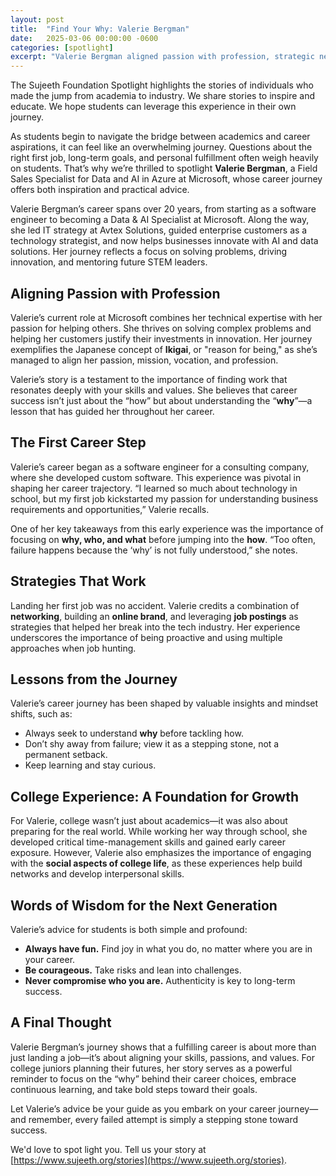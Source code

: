 ```yaml
---
layout: post
title:  "Find Your Why: Valerie Bergman"
date:   2025-03-06 00:00:00 -0600
categories: [spotlight]
excerpt: "Valerie Bergman aligned passion with profession, strategic networking, and continuous learning on her inspiring journey from software engineer to Microsoft Field Sales Specialist. Get practical advice on building experience, embracing challenges, and staying authentic."
---
```

The Sujeeth Foundation Spotlight highlights the stories of individuals who made the jump from academia to industry.  We share stories to inspire and educate.  We hope students can leverage this experience in their own journey.

As students begin to navigate the bridge between academics and career aspirations, it can feel like an overwhelming journey. Questions about the right first job, long-term goals, and personal fulfillment often weigh heavily on students. That’s why we’re thrilled to spotlight **Valerie Bergman**, a Field Sales Specialist for Data and AI in Azure at Microsoft, whose career journey offers both inspiration and practical advice.
 
Valerie Bergman’s career spans over 20 years, from starting as a software engineer to becoming a Data & AI Specialist at Microsoft. Along the way, she led IT strategy at Avtex Solutions, guided enterprise customers as a technology strategist, and now helps businesses innovate with AI and data solutions. Her journey reflects a focus on solving problems, driving innovation, and mentoring future STEM leaders.
 
## Aligning Passion with Profession
Valerie’s current role at Microsoft combines her technical expertise with her passion for helping others. She thrives on solving complex problems and helping her customers justify their investments in innovation. Her journey exemplifies the Japanese concept of **Ikigai**, or "reason for being," as she’s managed to align her passion, mission, vocation, and profession.
 
Valerie’s story is a testament to the importance of finding work that resonates deeply with your skills and values. She believes that career success isn’t just about the “how” but about understanding the “**why**”—a lesson that has guided her throughout her career.
 
## The First Career Step
Valerie’s career began as a software engineer for a consulting company, where she developed custom software. This experience was pivotal in shaping her career trajectory. “I learned so much about technology in school, but my first job kickstarted my passion for understanding business requirements and opportunities,” Valerie recalls.

One of her key takeaways from this early experience was the importance of focusing on **why, who, and what** before jumping into the **how**. “Too often, failure happens because the ‘why’ is not fully understood,” she notes.
 
## Strategies That Work
Landing her first job was no accident. Valerie credits a combination of **networking**, building an **online brand**, and leveraging **job postings** as strategies that helped her break into the tech industry. Her experience underscores the importance of being proactive and using multiple approaches when job hunting.
 
## Lessons from the Journey
Valerie’s career journey has been shaped by valuable insights and mindset shifts, such as:
- Always seek to understand **why** before tackling how.
- Don’t shy away from failure; view it as a stepping stone, not a permanent setback.
- Keep learning and stay curious.
 
## College Experience: A Foundation for Growth
For Valerie, college wasn’t just about academics—it was also about preparing for the real world. While working her way through school, she developed critical time-management skills and gained early career exposure. However, Valerie also emphasizes the importance of engaging with the **social aspects of college life**, as these experiences help build networks and develop interpersonal skills.
 
## Words of Wisdom for the Next Generation
Valerie’s advice for students is both simple and profound:
- **Always have fun.** Find joy in what you do, no matter where you are in your career.
- **Be courageous.** Take risks and lean into challenges.
- **Never compromise who you are.** Authenticity is key to long-term success.
 
## A Final Thought
Valerie Bergman’s journey shows that a fulfilling career is about more than just landing a job—it’s about aligning your skills, passions, and values. For college juniors planning their futures, her story serves as a powerful reminder to focus on the “why” behind their career choices, embrace continuous learning, and take bold steps toward their goals.
 
Let Valerie’s advice be your guide as you embark on your career journey—and remember, every failed attempt is simply a stepping stone toward success.

We'd love to spot light you.  Tell us your story at [https://www.sujeeth.org/stories](https://www.sujeeth.org/stories).
